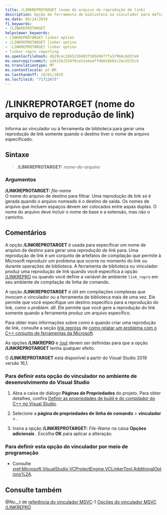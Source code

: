 ```yaml
---
title: /LINKREPROTARGET (nome do arquivo de reprodução de link)
description: Opção de ferramenta de biblioteca ou vinculador para definir um nome de arquivo de destino para uma reprodução de link.
ms.date: 09/24/2019
f1_keywords:
- /LINKREPROTARGET
helpviewer_keywords:
- LINKREPROTARGET linker option
- /LINKREPROTARGET linker option
- -LINKREPROTARGET linker option
- linker repro reporting
ms.openlocfilehash: d629c4c2665239d03f38569677fa579b6c8d37e0
ms.sourcegitcommit: a361362354f6ce51eda4ffdb016b81c24cd225cb
ms.translationtype: MT
ms.contentlocale: pt-BR
ms.lasthandoff: 10/01/2019
ms.locfileid: "71712675"
---
```

# <a name="linkreprotarget-link-repro-file-name"></a>/LINKREPROTARGET (nome do arquivo de reprodução de link)

Informa ao vinculador ou à ferramenta de biblioteca para gerar uma reprodução de link somente quando o destino tiver o nome de arquivo especificado.

## <a name="syntax"></a>Sintaxe

> **/LINKREPROTARGET:** _nome-do-arquivo_

### <a name="arguments"></a>Argumentos

**/LINKREPROTARGET:** _file-name_\
O nome do arquivo de destino para filtrar. Uma reprodução de link só é gerada quando o arquivo nomeado é o destino de saída. Os nomes de arquivo que incluem espaços devem ser colocados entre aspas duplas. O nome do arquivo deve incluir o nome de base e a extensão, mas não o caminho.

## <a name="remarks"></a>Comentários

A opção **/LINKREPROTARGET** é usada para especificar um nome de arquivo de destino para gerar uma *reprodução de link* para. Uma reprodução de link é um conjunto de artefatos de compilação que permite à Microsoft reproduzir um problema que ocorre no momento do link ou durante operações de biblioteca. A ferramenta de biblioteca ou vinculador produz uma reprodução de link quando você especifica a opção [/LINKREPRO](linkrepro.md) ou quando você define a variável de ambiente `link_repro` em seu ambiente de compilação de linha de comando.

A opção **/LINKREPROTARGET** é útil em compilações complexas que invocam o vinculador ou a ferramenta de biblioteca mais de uma vez. Ele permite que você especifique um destino específico para a reprodução do link, como o *problem. dll*. Ele permite que você gere a reprodução do link somente quando a ferramenta produz um arquivo específico.

Para obter mais informações sobre como e quando criar uma reprodução de link, consulte a seção [link repróss](../../overview/how-to-report-a-problem-with-the-visual-cpp-toolset.md#link-repros) de [como relatar um problema com o C++ conjunto de ferramentas da Microsoft](../../overview/how-to-report-a-problem-with-the-visual-cpp-toolset.md).

As opções **/LINKREPRO** e [/out](out-output-file-name.md) devem ser definidas para que a opção **/LINKREPROTARGET** tenha qualquer efeito.

O **/LINKREPROTARGET** está disponível a partir do Visual Studio 2019 versão 16,1.

### <a name="to-set-this-linker-option-in-the-visual-studio-development-environment"></a>Para definir esta opção do vinculador no ambiente de desenvolvimento do Visual Studio

1. Abra a caixa de diálogo **Páginas de Propriedades** do projeto. Para obter detalhes, confira [Definir as propriedades de build e do compilador do C++ no Visual Studio](../working-with-project-properties.md).

1. Selecione a **página de propriedades de** **linha de comando**  > **vinculador** > .

1. Insira a opção **/LINKREPROTARGET:** _File-Name_ na caixa **Opções adicionais** . Escolha **OK** para aplicar a alteração.

### <a name="to-set-this-linker-option-programmatically"></a>Para definir esta opção do vinculador por meio de programação

- Consulte <xref:Microsoft.VisualStudio.VCProjectEngine.VCLinkerTool.AdditionalOptions%2A>.

## <a name="see-also"></a>Consulte também

@No__t de [referência do vinculador MSVC](linking.md)-1
[Opções do vinculador MSVC](linker-options.md)\
[/LINKREPRO](linkrepro.md)
